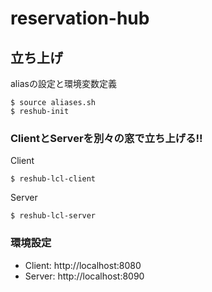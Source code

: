 # reservation-hub

## 立ち上げ

aliasの設定と環境変数定義

```
$ source aliases.sh
$ reshub-init
```

### ClientとServerを別々の窓で立ち上げる!!

Client

```
$ reshub-lcl-client
```

Server

```
$ reshub-lcl-server
```

### 環境設定

- Client: http://localhost:8080
- Server: http://localhost:8090

